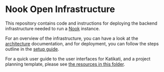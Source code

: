 # Nook Open Infrastructure

This repository contains code and instructions for deploying the backend infrastructure needed to run a [Nook](https://github.com/larksystems/nook) instance.

For an overview of the infrastructure, you can have a look at the [architecture](./documentation/architecture.md) documentation, and for deployment, you can follow the steps outline in the [setup guide](./documentation/setup_guide.md).

For a quick user guide to the user interfaces for Katikati, and a project planning template, please see [the resources in this folder](https://drive.google.com/drive/u/6/folders/1AVY5DLMHCAfoh3HQJHWF4fI-2nyLXkcJ).
